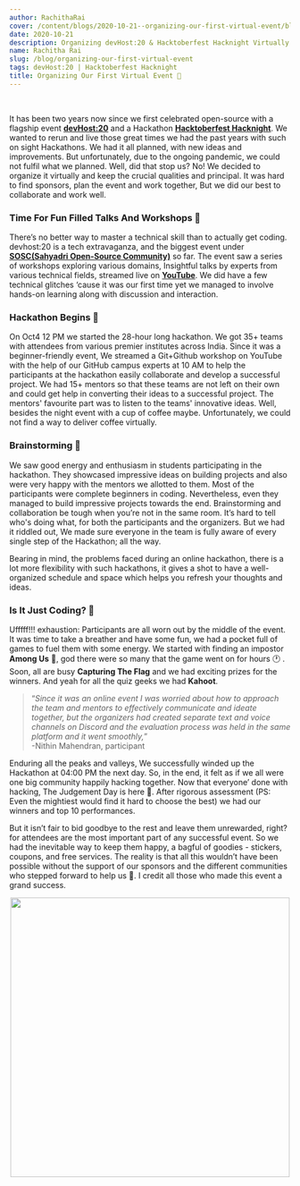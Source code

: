 ```yaml
---
author: RachithaRai
cover: /content/blogs/2020-10-21--organizing-our-first-virtual-event/blog_cover.jpg
date: 2020-10-21
description: Organizing devHost:20 & Hacktoberfest Hacknight Virtually
name: Rachitha Rai
slug: /blog/organizing-our-first-virtual-event
tags: devHost:20 | Hacktoberfest Hacknight
title: Organizing Our First Virtual Event 🚩
---
```


<br/>

It has been two years now since we first celebrated open-source with a flagship event [**devHost:20**](https://devhost2020.tech/) and a Hackathon [**Hacktoberfest Hacknight**](https://hacknight.netlify.app/). We wanted to rerun and live those great times we had the past years with such on sight Hackathons. We had it all planned, with new ideas and improvements. But unfortunately, due to the ongoing pandemic, we could not fulfil what we planned. Well, did that stop us? No! We decided to organize it virtually and keep the crucial qualities and principal. It was hard to find sponsors, plan the event and work together, But we did our best to collaborate and work well.

### Time For Fun Filled Talks And Workshops 👾

There’s no better way to master a technical skill than to actually get coding. devhost:20 is a tech extravaganza, and the biggest event under [**SOSC(Sahyadri Open-Source Community)**](https://sosc.org.in/) so far. The event saw a series of workshops exploring various domains, Insightful talks by experts from various technical fields, streamed live on [**YouTube**](https://www.youtube.com/channel/UCk8nlSMwUT-jhEtamMF-V-w/featured). We did have a few technical glitches ‘cause it was our first time yet we managed to involve hands-on learning along with discussion and interaction.

### Hackathon Begins 🥳

On Oct4 12 PM we started the 28-hour long hackathon. We got 35+ teams with attendees from various premier institutes across India. Since it was a beginner-friendly event, We streamed a Git+Github workshop on YouTube with the help of our GitHub campus experts at 10 AM to help the participants at the hackathon easily collaborate and develop a successful project. We had 15+ mentors so that these teams are not left on their own and could get help in converting their ideas to a successful project. The mentors' favourite part was to listen to the teams' innovative ideas. Well, besides the night event with a cup of coffee maybe. Unfortunately, we could not find a way to deliver coffee virtually.

### Brainstorming 🧠

We saw good energy and enthusiasm in students participating in the hackathon. They showcased impressive ideas on building projects and also were very happy with the mentors we allotted to them. Most of the participants were complete beginners in coding. Nevertheless, even they managed to build impressive projects towards the end. Brainstorming and collaboration be tough when you’re not in the same room. It’s hard to tell who's doing what, for both the participants and the organizers. But we had it riddled out, We made sure everyone in the team is fully aware of every single step of the Hackathon; all the way.

Bearing in mind, the problems faced during an online hackathon, there is a lot more flexibility with such hackathons, it gives a shot to have a well-organized schedule and space which helps you refresh your thoughts and ideas.

### Is It Just Coding? 🤔

Ufffff!!! exhaustion: Participants are all worn out by the middle of the event. It was time to take a breather and have some fun, we had a pocket full of games to fuel them with some energy. We started with finding an impostor **Among Us** 👻, god there were so many that the game went on for hours 🕐 . Soon, all are busy **Capturing The Flag** and we had exciting prizes for the winners. And yeah for all the quiz geeks we had **Kahoot**.

> “_Since it was an online event I was worried about how to approach the team and mentors to effectively communicate and ideate together, but the organizers had created separate text and voice channels on Discord and the evaluation process was held in the same platform and it went smoothly,_”  
> -Nithin Mahendran, participant

Enduring all the peaks and valleys, We successfully winded up the Hackathon at 04:00 PM the next day. So, in the end, it felt as if we all were one big community happily hacking together. Now that everyone’ done with hacking, The Judgement Day is here 😬. After rigorous assessment (PS: Even the mightiest would find it hard to choose the best) we had our winners and top 10 performances.

But it isn’t fair to bid goodbye to the rest and leave them unrewarded, right? for attendees are the most important part of any successful event. So we had the inevitable way to keep them happy, a bagful of goodies - stickers, coupons, and free services.
The reality is that all this wouldn’t have been possible without the support of our sponsors and the different communities who stepped forward to help us 🥺. I credit all those who made this event a grand success.

<p align='center'>
<img src='https://media.giphy.com/media/3o6Zt6KHxJTbXCnSvu/source.gif' width='500px'  />
</p>
